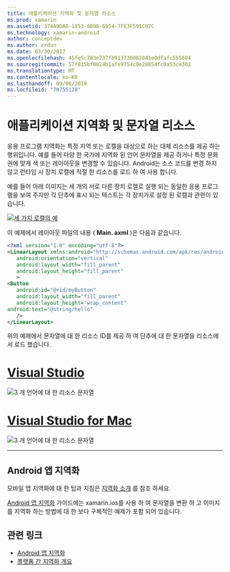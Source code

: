 ```yaml
---
title: 애플리케이션 지역화 및 문자열 리소스
ms.prod: xamarin
ms.assetid: 374A9DA6-1853-8B98-6954-7FE3F591C07C
ms.technology: xamarin-android
author: conceptdev
ms.author: crdun
ms.date: 03/30/2017
ms.openlocfilehash: 45fe5c783e737fb913730082841e0dfafc555684
ms.sourcegitcommit: 57f815bf0024b1afe9754c0e28054fc0a53ce302
ms.translationtype: MT
ms.contentlocale: ko-KR
ms.lasthandoff: 09/06/2019
ms.locfileid: "70755128"
---
```

# <a name="application-localization-and-string-resources"></a>애플리케이션 지역화 및 문자열 리소스

응용 프로그램 지역화는 특정 지역 또는 로캘을 대상으로 하는 대체 리소스를 제공 하는 행위입니다. 예를 들어 다양 한 국가에 지역화 된 언어 문자열을 제공 하거나 특정 문화권에 맞게 색 또는 레이아웃을 변경할 수 있습니다. Android는 소스 코드를 변경 하지 않고 런타임 시 장치 로캘에 적절 한 리소스를 로드 하 여 사용 합니다.

예를 들어 아래 이미지는 세 개의 서로 다른 장치 로캘로 실행 되는 동일한 응용 프로그램을 보여 주지만 각 단추에 표시 되는 텍스트는 각 장치가로 설정 된 로캘과 관련이 있습니다.

[![세 가지 로캘의 예](application-localization-images/01-click-me-sml.png)](application-localization-images/01-click-me.png#lightbox)

이 예제에서 레이아웃 파일의 내용 ( **Main. axml** )은 다음과 같습니다.

```xml
<?xml version="1.0" encoding="utf-8"?>
<LinearLayout xmlns:android="http://schemas.android.com/apk/res/android"
   android:orientation="vertical"
   android:layout_width="fill_parent"
   android:layout_height="fill_parent"
   >
<Button  
   android:id="@+id/myButton"
   android:layout_width="fill_parent"
   android:layout_height="wrap_content"
android:text="@string/hello"
   />
</LinearLayout>
```

위의 예제에서 문자열에 대 한 리소스 ID를 제공 하 여 단추에 대 한 문자열을 리소스에서 로드 했습니다.

# <a name="visual-studiotabwindows"></a>[Visual Studio](#tab/windows)

![3 개 언어에 대 한 리소스 문자열](application-localization-images/02-resource-strings-vs.png)

# <a name="visual-studio-for-mactabmacos"></a>[Visual Studio for Mac](#tab/macos)

![3 개 언어에 대 한 리소스 문자열](application-localization-images/02-resource-strings-xs.png)

-----

## <a name="localizing-android-apps"></a>Android 앱 지역화

모바일 앱 지역화에 대 한 팁과 지침은 [지역화 소개](~/cross-platform/app-fundamentals/localization.md) 를 참조 하세요.

[Android 앱 지역화](~/android/app-fundamentals/localization.md) 가이드에는 xamarin.ios를 사용 하 여 문자열을 변환 하 고 이미지를 지역화 하는 방법에 대 한 보다 구체적인 예제가 포함 되어 있습니다.

## <a name="related-links"></a>관련 링크

- [Android 앱 지역화](~/android/app-fundamentals/localization.md)
- [플랫폼 간 지역화 개요](~/cross-platform/app-fundamentals/localization.md)
